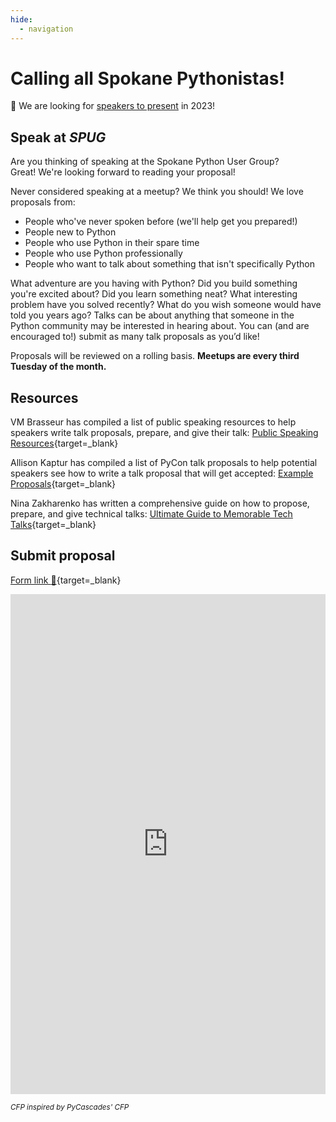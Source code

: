```yaml
---
hide:
  - navigation
---
```


# Calling all Spokane Pythonistas!

<div class="callout">
  <p>
    🚨 We are looking for <a href="/speak/#submit-proposal">speakers to present</a> in 2023! 
  </p>
</div>

## Speak at _SPUG_

Are you thinking of speaking at the Spokane Python User Group?  
Great! We're looking forward to reading your proposal!  

Never considered speaking at a meetup? We think you should! We love proposals from:

 - People who've never spoken before (we'll help get you prepared!)
 - People new to Python
 - People who use Python in their spare time
 - People who use Python professionally
 - People who want to talk about something that isn't specifically Python

What adventure are you having with Python? Did you build something  you're excited about? Did you learn something neat? What interesting problem have you solved recently? What do you wish someone would have told you years ago? Talks can be about anything that someone in the Python community may be interested in hearing about. You can (and are encouraged to!) submit as many talk proposals as you’d like!

Proposals will be reviewed on a rolling basis. **Meetups are every third Tuesday of the month.**

## Resources

VM Brasseur has compiled a list of public speaking resources to help  speakers write talk proposals, prepare, and give their talk: [Public Speaking Resources](https://github.com/vmbrasseur/Public_Speaking#proposing-talks){target=_blank}
 
Allison Kaptur has compiled a list of PyCon talk proposals to help  potential speakers see how to write a talk proposal that will get  accepted: [Example Proposals](https://github.com/akaptur/pycon-proposals){target=_blank}
 
Nina Zakharenko has written a comprehensive guide on how to propose, prepare, and give technical talks: [Ultimate Guide to Memorable Tech Talks](https://medium.com/@nnja/the-ultimate-guide-to-memorable-tech-talks-e7c350778d4b){target=_blank}

## Submit proposal

[Form link :link:](https://forms.microsoft.com/r/gSuHPcB9Ap){target=_blank}

<iframe width="100%" height="800px" src="https://forms.microsoft.com/Pages/ResponsePage.aspx?id=BxkyN6UUkEOYfewMZsZVzYm1-mBaFIlGkkbcXq6vxJdUMDE4M0I0UEFXVzBGSjc0VFZTMjJSNEJQQy4u&embed=true" frameborder="0" marginwidth="0" marginheight="0" style="border: none; max-width:100%; max-height:100vh" allowfullscreen webkitallowfullscreen mozallowfullscreen msallowfullscreen> </iframe>

<small>_CFP inspired by PyCascades' CFP_</small>
